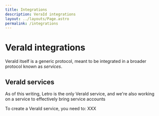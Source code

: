 ```yaml
---
title: Integrations
description: VeraId integrations
layout: ../layouts/Page.astro
permalink: /integrations
---
```


# VeraId integrations

VeraId itself is a generic protocol, meant to be integrated in a broader protocol known as _services_.

## VeraId services

As of this writing, Letro is the only VeraId service, and we're also working on a service to effectively bring service accounts

To create a VeraId service, you need to: XXX

